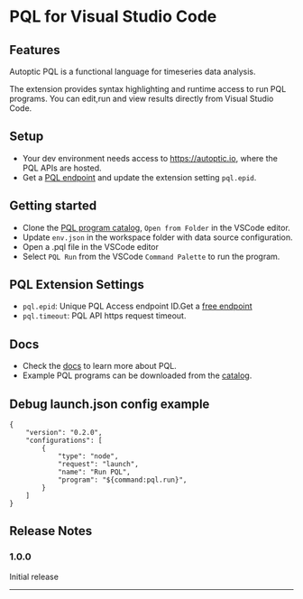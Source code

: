 # PQL for Visual Studio Code

## Features

Autoptic PQL is a functional language for timeseries data analysis. 

The extension provides syntax highlighting and runtime access to run PQL programs. You can edit,run and view results directly from Visual Studio Code.

## Setup
- Your dev environment needs access to https://autoptic.io, where the PQL APIs are hosted.
- Get a [PQL endpoint](https://www.autoptic.io#signup) and update the extension setting `pql.epid`.

## Getting started 
- Clone the [PQL program catalog](https://github.com/autopticio/catalog/tree/main/examples), `Open from Folder` in the VSCode editor.
- Update `env.json` in the workspace folder with data source configuration. 
- Open a .pql file in the VSCode editor 
- Select `PQL Run` from the VSCode `Command Palette` to run the program.  

## PQL Extension Settings

* `pql.epid`: Unique PQL Access endpoint ID.Get a [free endpoint](https://www.autoptic.io#signup)
* `pql.timeout`: PQL API https request timeout.

## Docs
- Check the [docs](https://github.com/autopticio/catalog) to learn more about PQL.
- Example PQL programs can be downloaded from the [catalog](https://github.com/autopticio/catalog/tree/main/examples).   

## Debug launch.json config example
```
{
    "version": "0.2.0",
    "configurations": [
        {
            "type": "node",
            "request": "launch",
            "name": "Run PQL",
            "program": "${command:pql.run}",
        }
    ]
}
```

## Release Notes

### 1.0.0

Initial release

---
